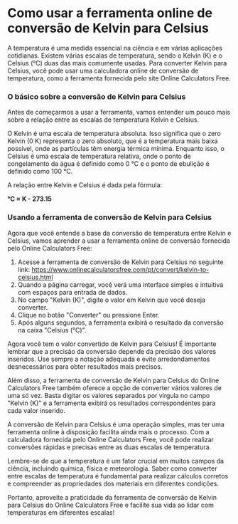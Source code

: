 Como usar a ferramenta online de conversão de Kelvin para Celsius
=================================================================

A temperatura é uma medida essencial na ciência e em várias aplicações cotidianas. Existem várias escalas de temperatura, sendo o Kelvin (K) e o Celsius (°C) duas das mais comumente usadas. Para converter Kelvin para Celsius, você pode usar uma calculadora online de conversão de temperatura, como a ferramenta fornecida pelo site Online Calculators Free.

### O básico sobre a conversão de Kelvin para Celsius

Antes de começarmos a usar a ferramenta, vamos entender um pouco mais sobre a relação entre as escalas de temperatura Kelvin e Celsius.

O Kelvin é uma escala de temperatura absoluta. Isso significa que o zero Kelvin (0 K) representa o zero absoluto, que é a temperatura mais baixa possível, onde as partículas têm energia térmica mínima. Enquanto isso, o Celsius é uma escala de temperatura relativa, onde o ponto de congelamento da água é definido como 0 °C e o ponto de ebulição é definido como 100 °C.

A relação entre Kelvin e Celsius é dada pela fórmula:

**°C = K - 273.15**

### Usando a ferramenta de conversão de Kelvin para Celsius

Agora que você entende a base da conversão de temperatura entre Kelvin e Celsius, vamos aprender a usar a ferramenta online de conversão fornecida pelo Online Calculators Free:

1. Acesse a ferramenta de conversão de Kelvin para Celsius no seguinte link: <https://www.onlinecalculatorsfree.com/pt/convert/kelvin-to-celsius.html>
2. Quando a página carregar, você verá uma interface simples e intuitiva com espaços para entrada de dados.
3. No campo "Kelvin (K)", digite o valor em Kelvin que você deseja converter.
4. Clique no botão "Converter" ou pressione Enter.
5. Após alguns segundos, a ferramenta exibirá o resultado da conversão na caixa "Celsius (°C)".

Agora você tem o valor convertido de Kelvin para Celsius! É importante lembrar que a precisão da conversão depende da precisão dos valores inseridos. Use sempre a notação adequada e evite arredondamentos desnecessários para obter resultados mais precisos.

Além disso, a ferramenta de conversão de Kelvin para Celsius do Online Calculators Free também oferece a opção de converter vários valores de uma só vez. Basta digitar os valores separados por vírgula no campo "Kelvin (K)" e a ferramenta exibirá os resultados correspondentes para cada valor inserido.

A conversão de Kelvin para Celsius é uma operação simples, mas ter uma ferramenta online à disposição facilita ainda mais o processo. Com a calculadora fornecida pelo Online Calculators Free, você pode realizar conversões rápidas e precisas entre as duas escalas de temperatura.

Lembre-se de que a temperatura é um fator crucial em muitos campos da ciência, incluindo química, física e meteorologia. Saber como converter entre escalas de temperatura é fundamental para realizar cálculos corretos e compreender as propriedades dos materiais em diferentes condições.

Portanto, aproveite a praticidade da ferramenta de conversão de Kelvin para Celsius do Online Calculators Free e facilite sua vida ao lidar com temperaturas em diferentes escalas!
